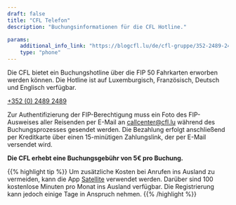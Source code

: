 ```yaml
---
draft: false
title: "CFL Telefon"
description: "Buchungsinformationen für die CFL Hotline."

params:
    additional_info_link: "https://blogcfl.lu/de/cfl-gruppe/352-2489-2489-haben-sie-fragen-wenden-sie-sich-an-uns-unter-dieser-nummer"
    type: "phone"
---
```


Die CFL bietet ein Buchungshotline über die FIP 50 Fahrkarten erworben werden können. Die Hotline ist auf Luxemburgisch, Französisch, Deutsch und Englisch verfügbar.

[+352 (0) 2489 2489](tel:+35224892489)

Zur Authentifizierung der FIP-Berechtigung muss ein Foto des FIP-Ausweises aller Reisenden per E-Mail an [callcenter@cfl.lu](mailto:callcenter@cfl.lu) während des Buchungsprozesses gesendet werden. Die Bezahlung erfolgt anschließend per Kreditkarte über einen 15-minütigen Zahlungslink, der per E-Mail versendet wird.

**Die CFL erhebt eine Buchungsgebühr von 5€ pro Buchung.**

{{% highlight tip %}}
Um zusätzliche Kosten bei Anrufen ins Ausland zu vermeiden, kann die App [Satellite](https://www.satellite.me/) verwendet werden. Darüber sind 100 kostenlose Minuten pro Monat ins Ausland verfügbar. Die Registrierung kann jedoch einige Tage in Anspruch nehmen.
{{% /highlight %}}
